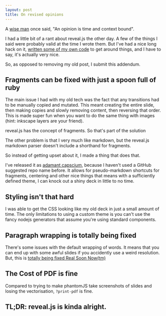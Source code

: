 ```yaml
---
layout: post
title: On revised opinions
---
```



A [wise man](https://twitter.com/developerjack) once said, "An opinion is time and context bound".

I had a little bit of a rant about reveal.js the other day. A few of the things I said were probably valid at the time I wrote them. But I've had a nice long hack on it, [written some of my own code](https://twitter.com/glasnt/status/635228860984922114) to get around things, and I have to say, it's actually very nice. 

So, as opposed to removing my old post, I submit this addendum.

## Fragments can be fixed with just a spoon full of ruby

The main issue I had with my old tech was the fact that any transitions had to be manually copied and mutated. This meant creating the entire slide, then making copies and slowly removing content, then reversing that order. This is made super fun when you want to do the same thing with images (hint: inkscape layers are your friend).

reveal.js has the concept of fragments. So that's part of the solution

The other problem is that I very much like markdown, but the reveal.js markdown parser doesn't include a shorthand for fragments. 

So instead of getting upset about it, I made a thing that does that. 

I've released it as [adamant capscium](https://github.com/glasnt/adamant-capsicum), because I haven't used a GitHub suggested repo name before. It allows for pseudo-markdown shortcuts for fragments, centering and other nice things that means with a sufficiently defined theme, I can knock out a shiny deck in little to no time. 


## Styling isn't that hard

I was able to get the CSS looking like my old deck in just a small amount of time. The only limitations to using a custom theme is you can't use the fancy nodejs generators that assume you're using standard components. 

## Paragraph wrapping is totally being fixed

There's some issues with the default wrapping of words. It means that you can end up with some awful slides if you accidently use a weird resolution. But, this is [totally being fixed Real Soon Now(tm)](https://twitter.com/chrisjrn/status/612944831174709248)


## The Cost of PDF is fine

Compared to trying to make phantomJS take screenshots of slides and losing the vectorisation, `?print-pdf` is fine. 


## TL;DR: reveal.js is kinda alright.
